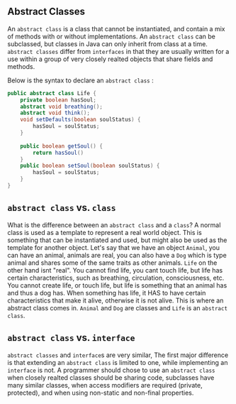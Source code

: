 ## Abstract Classes

An `abstract class` is a class that cannot be instantiated, and contain a mix of methods with or without implementations. An `abstract class` can be subclassed, but classes in Java can only inherit from class at a time. `abstract classes` differ from `interfaces` in that they are usually written for a use within a group of very closely realted objects that share fields and methods. 

Below is the syntax to declare an `abstract class` : 

```java
public abstract class Life {
    private boolean hasSoul;
    abstract void breathing();
    abstract void think();
    void setDefaults(boolean soulStatus) {
        hasSoul = soulStatus;
    }
    
    public boolean getSoul() {
        return hasSoul()
    }
    public boolean setSoul(boolean soulStatus) {
        hasSoul = soulStatus;
    }
}
```

## `abstract class` vs. `class`

What is the difference between an `abstract class` and a `class`? A normal class is used as a template to represent a real world object. This is something that can be instantiated and used, but might also be used as the template for another object. Let's say that we have an object `Animal`, you can have an animal, animals are real, you can also have a `Dog` which is type animal and shares some of the same traits as other animals. `Life` on the other hand isnt "real". You cannot find life, you cant touch life, but life has certain characteristics, such as breathing, circulation, consciousness, etc.  You cannot create life, or touch life, but life is something that an animal has and thus a dog has. When something has life, it HAS to have certain characteristics that make it alive, otherwise it is not alive. This is where an abstract class comes in. `Animal` and `Dog` are classes and `Life` is an `abstract class`. 

## `abstract class` vs. `interface`

`abstract classes` and `interface`s are very similar, The first major difference is that extending an `abstract class` is limited to one, while implementing an `interface` is not. A programmer should chose to use an `abstract class` when closely realted classes should be sharing code, subclasses have many similar classes, when access modifiers are required (private, protected), and when using non-static and non-final properties. 






